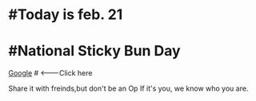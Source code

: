 # #Today is feb. 21
# #National Sticky Bun Day

[Google](https://google.com) # <---Click here

Share it with freinds,but don't be an Op
If it's you, we know who you are.
